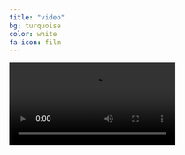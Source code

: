 ```yaml
---
title: "video"
bg: turquoise
color: white
fa-icon: film
---
```



<!--
<div class="icontain">
  <iframe src="//www.youtube.com/embed/SR3w1nm1MKM" allowfullscreen></iframe>
</div>
-->

<!-- <div class="center"> -->
<video class="icontain" data-autoplay="" loop="" controls="" >
<!-- <video class="stretch" data-autoplay="" loop="" controls="" style="height: 545px; width: 872px;" width="640" height="400"> -->
        <source type="video/mp4" src="https://mgje.github.io/presentations/udayxiii/media/movies/neueGebaeude.m4v">
        <source type="video/webm" src="https://mgje.github.io/presentations/udayxiii/media/movies/neueGebauede.webm">
        Your browser does not support the <code>video</code> element.
</video>
<!-- </div> -->

